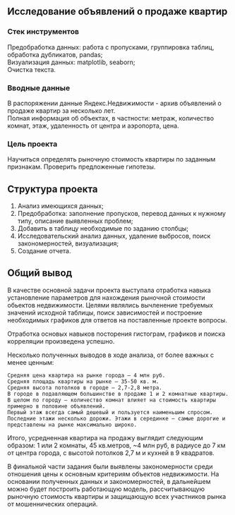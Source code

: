 ## Исследование объявлений о продаже квартир

### Стек инструментов

Предобработка данных: работа с пропусками, группировка таблиц, обработка дубликатов, pandas;   
Визуализация данных: matplotlib, seaborn;   
Очистка текста.  

### Вводные данные

В распоряжении данные Яндекс.Недвижимости - архив объявлений о продаже квартир за несколько лет.  
Полная информация об объектах, в частности: метраж, количество комнат, этаж, удаленность от центра и аэропорта, цена.

### Цель проекта

Научиться определять рыночную стоимость квартиры по заданным признакам. Проверить предложенные гипотезы.

## Структура проекта  

1. Анализ имеющихся данных;  
2. Предобработка: заполнение пропусков, перевод данных к нужному типу, описание выявленных проблем;  
3. Добавить в таблицу необходимые по заданию столбцы;
4. Исследовательский анализ данных, удаление выбросов, поиск закономерностей, визуализация;  
5. Создание отчета.

## Общий вывод  

В качестве основной задачи проекта выступала отработка навыка установление параметров для нахождения рыночной стоимости обьектов недвижимости.
Целями являлись вычленение требуемых значений исходной таблицы, поиск зависимостей и построение необходимых графиков для ответов на поставленные проекте вопросы.

Отработка основых навыков посторения гистограм, графиков и поиска корреляции произведена успешно.

Несколько полученных выводов в ходе анализа, от более важных с менее ценным:

    Средняя цена квартира на рынке города – 4 млн руб.
    Средняя площадь квартиры на рынке – 35-50 кв. м.
    Средняя высота потолков в городе – 2,7-2,8 метра.
    В городе в подавляющем большинстве в продаже 1 и 2 комнатные квартиры. В целом по городу – количество комнат влияет на стоимость квартиры примерно в половине объявлений.
    Первый этаж всегда самый дешевый и пользуется наименьшим спросом. Последние этажи несколько дорожи. Этажи в серединке – самые дорогие и представлены на рынке максимально широко.

Итого, усредненная квартира на продажу выглядит следующим образом: 1 или 2 комнаты, 45 кв.метров, ~4 млн руб, в радиусе до 7 км от центра города, с высотой потолков 2,7 м и кухней в 9 квадратов.

В финальной части задания были выявлены закономерности среди отношения цены к основным критериям объектов недвижимости. На основании полученных данных и закономерностей, в дальнейшем можно будет построить работающую модель, рассчитывающую рыночную стоимость квартиры и защищающую всех участников рынка от мошеннических операций.

